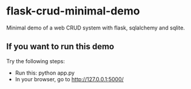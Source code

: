 # flask-crud-minimal-demo
Minimal demo of a web CRUD system with flask, sqlalchemy and sqlite.

If you want to run this demo
-----------------------------

Try the following steps:

  - Run this:   python app.py 
  - In your browser, go to http://127.0.0.1:5000/
